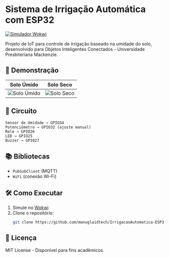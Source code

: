 # Sistema de Irrigação Automática com ESP32

[![Simulador Wokwi](https://img.shields.io/badge/Simular-Wokwi-blue)](https://wokwi.com/projects/431979887661363201)

Projeto de IoT para controle de irrigação baseado na umidade do solo, desenvolvido para Objetos Inteligentes Conectados - Universidade Presbiteriana Mackenzie.

## 📸 Demonstração
| Solo Úmido | Solo Seco |
|------------|-----------|
| ![Solo Úmido](imagens/imagem_sol_úmido.jpg) | ![Solo Seco](imagens/imagem_Solo_Seco.jpg) |

## 🔌 Circuito
```plaintext
Sensor de Umidade → GPIO34
Potenciômetro → GPIO32 (ajuste manual)
Relé → GPIO26
LED → GPIO25
Buzzer → GPIO27
```

## 📚 Bibliotecas
- `PubSubClient` (MQTT)
- `WiFi` (conexão Wi-Fi)

## 🛠 Como Executar
1. Simule no [Wokwi](https://wokwi.com/projects/431979887661363201)
2. Clone o repositório:
   ```bash
   git clone https://github.com/manuglaidtech/IrrigacaoAutomatica-ESP32.git
   ```

## 📝 Licença
MIT License - Disponível para fins acadêmicos.
